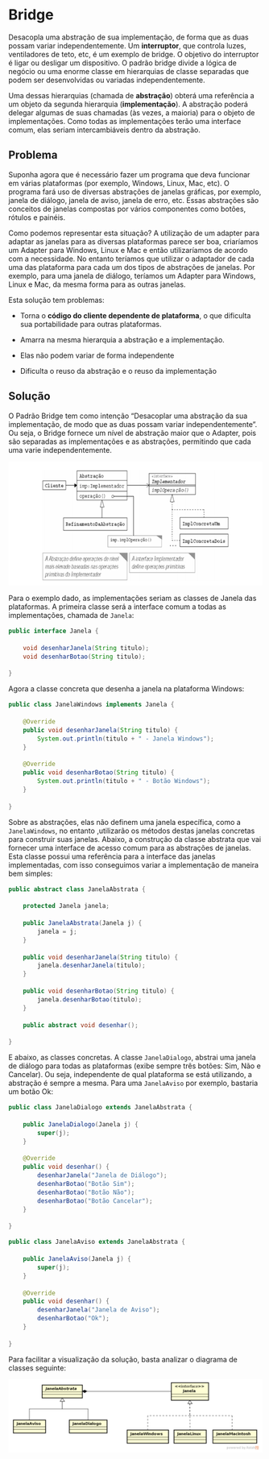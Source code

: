 # Bridge
Desacopla uma abstração de sua implementação, de forma que as duas possam variar independentemente. Um <strong>interruptor</strong>, que controla luzes, ventiladores de teto, etc, é um exemplo de bridge. O objetivo do interruptor é ligar ou desligar um dispositivo. O padrão bridge divide a lógica de negócio ou uma enorme classe em hierarquias de classe separadas que podem ser desenvolvidas ou variadas independentemente.

Uma dessas hierarquias (chamada de <strong>abstração</strong>) obterá uma referência a um objeto da segunda hierarquia (<strong>implementação</strong>). A abstração poderá delegar algumas de suas chamadas (às vezes, a maioria) para o objeto de implementações. Como todas as implementações terão uma interface comum, elas seriam intercambiáveis dentro da abstração.

## Problema
Suponha agora que é necessário fazer um programa que deva funcionar em várias plataformas (por exemplo, Windows, Linux, Mac, etc). O programa fará uso de diversas abstrações de janelas gráficas, por exemplo, janela de diálogo, janela de aviso, janela de erro, etc. Essas abstrações são conceitos de janelas compostas por vários componentes como botões, rótulos e painéis.

Como podemos representar esta situação? A utilização de um adapter para adaptar as janelas para as diversas plataformas parece ser boa, criaríamos um Adapter para Windows, Linux e Mac e então utilizaríamos de acordo com a necessidade. No entanto teríamos que utilizar o adaptador de cada uma das plataforma para cada um dos tipos de abstrações de janelas. Por exemplo, para uma janela de diálogo, teríamos um Adapter para Windows, Linux e Mac, da mesma forma para as outras janelas.

Esta solução tem problemas:
* Torna o <strong>código do cliente dependente de plataforma</strong>, o que dificulta sua portabilidade para outras plataformas.

* Amarra na mesma hierarquia a abstração e a implementação.

* Elas não podem variar de forma independente

* Dificulta o reuso da abstração e o reuso da implementação

## Solução
O Padrão Bridge tem como intenção “Desacoplar uma abstração da sua implementação, de modo que as duas possam variar independentemente”. Ou seja, o Bridge fornece um nível de abstração maior que o Adapter, pois são separadas as implementações e as abstrações, permitindo que cada uma varie independentemente.

![diagrama_classes](diagrama_classes.webp)

Para o exemplo dado, as implementações seriam as classes de Janela das plataformas. A primeira classe será a interface comum a todas as implementações, chamada de ```Janela```:

```java
public interface Janela {

    void desenharJanela(String titulo);
    void desenharBotao(String titulo);
    
}

```


Agora a classe concreta que desenha a janela na plataforma Windows:

```java
public class JanelaWindows implements Janela {
 
    @Override
    public void desenharJanela(String titulo) {
        System.out.println(titulo + " - Janela Windows");
    }
 
    @Override
    public void desenharBotao(String titulo) {
        System.out.println(titulo + " - Botão Windows");
    }
 
}
```

Sobre as abstrações, elas não definem uma janela específica, como a ```JanelaWindows```, no entanto ,utilizarão os métodos destas janelas concretas para construir suas janelas. Abaixo, a construção da classe abstrata que vai fornecer uma interface de acesso comum para as abstrações de janelas. Esta classe possui uma referência para a interface das janelas implementadas, com isso conseguimos variar a implementação de maneira bem simples:

```java
public abstract class JanelaAbstrata {
 
    protected Janela janela;
 
    public JanelaAbstrata(Janela j) {
        janela = j;
    }
 
    public void desenharJanela(String titulo) {
        janela.desenharJanela(titulo);
    }
 
    public void desenharBotao(String titulo) {
        janela.desenharBotao(titulo);
    }
 
    public abstract void desenhar();
 
}
```

E abaixo, as classes concretas. A classe ```JanelaDialogo```, abstrai uma janela de diálogo para todas as plataformas (exibe sempre três botões: Sim, Não e Cancelar). Ou seja, independente de qual plataforma se está utilizando, a abstração é sempre a mesma. Para uma ```JanelaAviso``` por exemplo, bastaria um botão Ok:

```java
public class JanelaDialogo extends JanelaAbstrata {
 
    public JanelaDialogo(Janela j) {
        super(j);
    }
 
    @Override
    public void desenhar() {
        desenharJanela("Janela de Diálogo");
        desenharBotao("Botão Sim");
        desenharBotao("Botão Não");
        desenharBotao("Botão Cancelar");
    }
 
}
```

```java
public class JanelaAviso extends JanelaAbstrata {
 
    public JanelaAviso(Janela j) {
        super(j);
    }
 
    @Override
    public void desenhar() {
        desenharJanela("Janela de Aviso");
        desenharBotao("Ok");
    }
 
}
```

Para facilitar a visualização da solução, basta analizar o diagrama de classes seguinte:

![diagrama_classes_exemplo](diagrama_classes_exemplo.webp)
